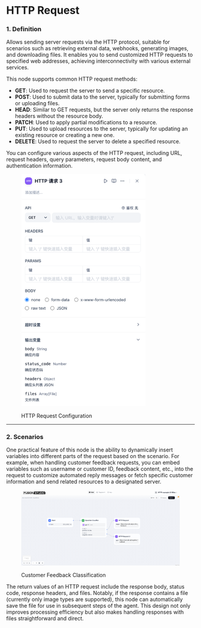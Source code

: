 # HTTP Request

### 1. Definition

Allows sending server requests via the HTTP protocol, suitable for scenarios such as retrieving external data, webhooks, generating images, and downloading files. It enables you to send customized HTTP requests to specified web addresses, achieving interconnectivity with various external services.

This node supports common HTTP request methods:

* **GET**: Used to request the server to send a specific resource.
* **POST**: Used to submit data to the server, typically for submitting forms or uploading files.
* **HEAD**: Similar to GET requests, but the server only returns the response headers without the resource body.
* **PATCH**: Used to apply partial modifications to a resource.
* **PUT**: Used to upload resources to the server, typically for updating an existing resource or creating a new one.
* **DELETE**: Used to request the server to delete a specified resource.

You can configure various aspects of the HTTP request, including URL, request headers, query parameters, request body content, and authentication information.

<figure><img src="/en/.gitbook/assets/guides/workflow/node/http_request/http-config.png" alt="" width="332"><figcaption><p>HTTP Request Configuration</p></figcaption></figure>

***

### 2. Scenarios

One practical feature of this node is the ability to dynamically insert variables into different parts of the request based on the scenario. For example, when handling customer feedback requests, you can embed variables such as username or customer ID, feedback content, etc., into the request to customize automated reply messages or fetch specific customer information and send related resources to a designated server.

<figure><img src="/en/.gitbook/assets/guides/workflow/node/http_request/http-use-case.png" alt=""><figcaption><p>Customer Feedback Classification</p></figcaption></figure>

The return values of an HTTP request include the response body, status code, response headers, and files. Notably, if the response contains a file (currently only image types are supported), this node can automatically save the file for use in subsequent steps of the agent. This design not only improves processing efficiency but also makes handling responses with files straightforward and direct.
